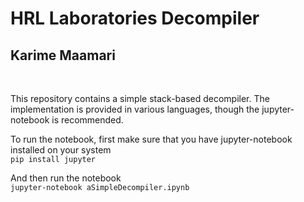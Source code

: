 # HRL Laboratories Decompiler
## Karime Maamari
<br>

This repository contains a simple stack-based decompiler. The implementation is provided in various languages, though the jupyter-notebook is recommended.

To run the notebook, first make sure that you have jupyter-notebook installed on your system<br>
```pip install jupyter```


And then run the notebook<br>
```jupyter-notebook aSimpleDecompiler.ipynb```
   
<br>

